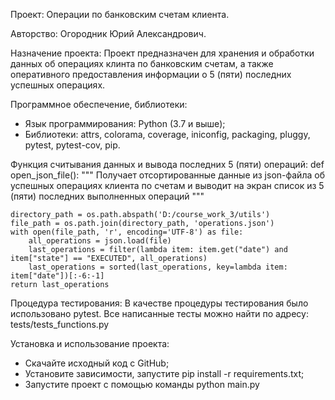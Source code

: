 Проект: Операции по банковским счетам клиента.

Авторство: Огородник Юрий Александрович.

Назначение проекта: Проект предназначен для хранения и обработки данных об операциях клинта по банковским счетам,
а также оперативного предоставления информации о 5 (пяти) последних успешных операциях.

Программное обеспечение, библиотеки: 
- Язык программирования: Python (3.7 и выше);
- Библиотеки: attrs, colorama, coverage, iniconfig, packaging, pluggy, pytest, pytest-cov, pip.

Функция считывания данных и вывода последних 5 (пяти) операций:
def open_json_file():
    """
    Получает отсортированные данные из json-файла
    об успешных операциях клиента по счетам и выводит
    на экран список из 5 (пяти) последних выполненных
    операций 
    """

    directory_path = os.path.abspath('D:/course_work_3/utils')
    file_path = os.path.join(directory_path, 'operations.json')
    with open(file_path, 'r', encoding='UTF-8') as file:
        all_operations = json.load(file)
        last_operations = filter(lambda item: item.get("date") and item["state"] == "EXECUTED", all_operations)
        last_operations = sorted(last_operations, key=lambda item: item["date"])[:-6:-1]
    return last_operations

Процедура тестирования: В качестве процедуры тестирования было использовано pytest. Все написанные тесты можно найти
по адресу: tests/tests_functions.py

Установка и использование проекта:
- Скачайте исходный код с GitHub;
- Установите зависимости, запустите pip install -r requirements.txt;
- Запустите проект с помощью команды python main.py

